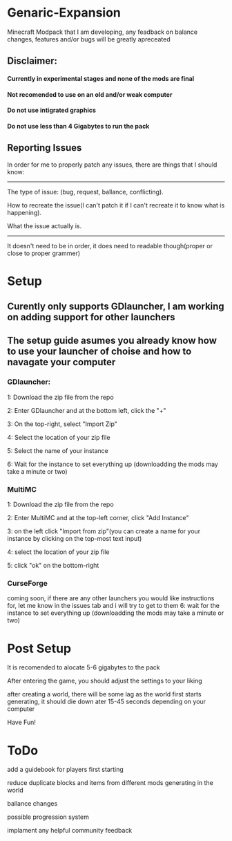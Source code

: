 # Genaric-Expansion
Minecraft Modpack that I am developing, any feadback on balance changes, features and/or bugs will be greatly apreceated

## Disclaimer:

#### Currently in experimental stages and none of the mods are final

#### Not recomended to use on an old and/or weak computer

#### Do not use intigrated graphics

#### Do not use less than 4 Gigabytes to run the pack

## Reporting Issues

In order for me to properly patch any issues, there are things that I should know:

_____________________________________________________________________________________________

The type of issue: (bug, request, ballance, conflicting).

How to recreate the issue(I can't patch it if I can't recreate it to know what is happening).

What the issue actually is.

_____________________________________________________________________________________________

It doesn't need to be in order, it does need to readable though(proper or close to proper grammer)


# Setup
## Curently only supports GDlauncher, I am working on adding support for other launchers

## The setup guide asumes you already know how to use your launcher of choise and how to navagate your computer

### GDlauncher:

1: Download the zip file from the repo

2: Enter GDlauncher and at the bottom left, click the "+"

3: On the top-right, select "Import Zip"

4: Select the location of your zip file

5: Select the name of your instance

6: Wait for the instance to set everything up (downloadding the mods may take a minute or two)

### MultiMC

1: Download the zip file from the repo

2: Enter MultiMC and at the top-left corner, click "Add Instance"

3: on the left click "Import from zip"(you can create a name for your instance by clicking on the top-most text input)

4: select the location of your zip file

5: click "ok" on the bottom-right

### CurseForge
coming soon, if there are any other launchers you would like instructions for, let me know in the issues tab and i will try to get to them
6: wait for the instance to set everything up (downloadding the mods may take a minute or two)
# Post Setup

It is recomended to alocate 5-6 gigabytes to the pack

After entering the game, you should adjust the settings to your liking

after creating a world, there will be some lag as the world first starts generating, it should die down ater 15-45 seconds depending on your computer

Have Fun!

# ToDo

add a guidebook for players first starting

reduce duplicate blocks and items from different mods generating in the world

ballance changes

possible progression system

implament any helpful community feedback
